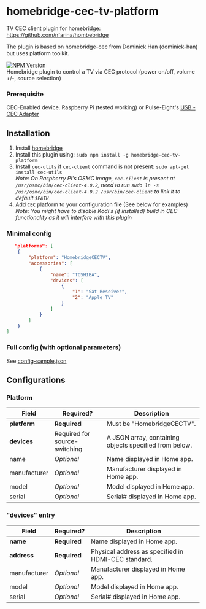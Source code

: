 # homebridge-cec-tv-platform
TV CEC client plugin for homebridge: https://github.com/nfarina/hombebridge

The plugin is based on homebridge-cec from Dominick Han (dominick-han) but uses platform toolkit.

[![NPM Version](https://img.shields.io/npm/v/homebridge-cec-tv-platform.svg)](https://www.npmjs.com/package/homebridge-cec-tv-platform)  
Homebridge plugin to control a TV via CEC protocol (power on/off, volume +/-, source selection)
### Prerequisite
CEC-Enabled device. Raspberry Pi (tested working) or Pulse-Eight's [USB - CEC Adapter](https://www.pulse-eight.com/p/104/usb-hdmi-cec-adapter)

## Installation
1. Install [homebridge](https://www.npmjs.com/package/homebridge)
2. Install this plugin using: `sudo npm install -g homebridge-cec-tv-platform`
3. Install `cec-utils` if `cec-client` command is not present: `sudo apt-get install cec-utils`  
*Note: On Raspberry Pi's OSMC image, `cec-cilent` is present at `/usr/osmc/bin/cec-client-4.0.2`, need to run `sudo ln -s /usr/osmc/bin/cec-client-4.0.2 /usr/bin/cec-client` to link it to default `$PATH`*  
4. Add `CEC` platform to your configuration file (See below for examples)  
*Note: You might have to disable Kodi's (if installed) build in CEC functionality as it will interfere with this plugin*

### Minimal config
```json
   "platforms": [
    {
        "platform": "HomebridgeCECTV",
        "accessories": [
            {
                "name": "TOSHIBA",
                "devices": [
                    {
                        "1": "Sat Reseiver",
                        "2": "Apple TV"
                    }
                ]
            }
        ]
    }
] 
```

### Full config (with optional parameters)
See [config-sample.json](config-sample.json)

## Configurations
### Platform
Field           | Required?    | Description
----------------|--------------|-------------
**platform**    | **Required** | Must be "HomebridgeCECTV".
**devices**     |  Required for source-switching  | A JSON array, containing objects specified from below.
  name          |  *Optional*  | Name displayed in Home app.
  manufacturer  |  *Optional*  | Manufacturer displayed in Home app.
  model         |  *Optional*  | Model displayed in Home app.
  serial        |  *Optional*  | Serial# displayed in Home app.

### "devices" entry
Field           | Required?    | Description
----------------|--------------|-------------
**name**        | **Required** | Name displayed in Home app.
**address**     | **Required** | Physical address as specified in HDMI-CEC standard.
  manufacturer  |  *Optional*  | Manufacturer displayed in Home app.
  model         |  *Optional*  | Model displayed in Home app.
  serial        |  *Optional*  | Serial# displayed in Home app.
